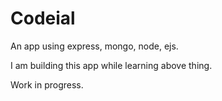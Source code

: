 # Codeial
An app using  express, mongo, node, ejs.

I am building this app while learning above thing.

Work in progress.
